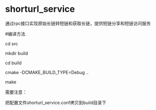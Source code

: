 # shorturl_service
通过rpc接口实现原始长链转短链和获取长链，提供短链分享和短链访问服务


#编译方法

cd src

mkdir build

cd build

cmake -DCMAKE_BUILD_TYPE=Debug ..

make

需要注意：

把配置文件shorturl_service.conf拷贝到build目录下
